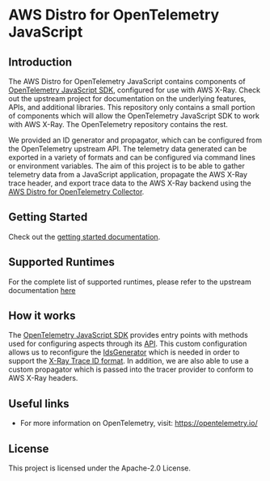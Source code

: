 # AWS Distro for OpenTelemetry JavaScript

## Introduction

The AWS Distro for OpenTelemetry JavaScript contains components of [OpenTelemetry JavaScript SDK](https://github.com/open-telemetry/opentelemetry-js), configured for use with AWS X-Ray. Check out the upstream project for documentation on the underlying features, APIs, and additional libraries. This repository only contains a small portion of components which will allow the OpenTelemetry JavaScript SDK to work with AWS X-Ray. The OpenTelemetry repository contains the rest.

We provided an ID generator and propagator, which can be configured from the OpenTelemetry upstream API. The telemetry data generated can be exported in a variety of formats and can be configured via command lines or environment variables. The aim of this project is to be able to gather telemetry data from a JavaScript application, propagate the AWS X-Ray trace header, and export trace data to the AWS X-Ray backend using the [AWS Distro for OpenTelemetry Collector](https://github.com/aws-observability/aws-otel-collector).

## Getting Started

Check out the [getting started documentation](https://aws-otel.github.io/docs/getting-started/javascript-sdk).

## Supported Runtimes

For the complete list of supported runtimes, please refer to the upstream documentation [here](https://github.com/open-telemetry/opentelemetry-js/blob/master/README.md#supported-runtimes)

## How it works

The [OpenTelemetry JavaScript SDK](https://github.com/open-telemetry/opentelemetry-js) provides entry points with methods used for configuring aspects through its [API](https://github.com/open-telemetry/opentelemetry-js/tree/75ae34c0a27ab6a7c618a1f899fe69e3cede51f9/packages/opentelemetry-api). This custom configuration allows us to reconfigure the [IdsGenerator](https://github.com/open-telemetry/opentelemetry-js/blob/221ced81d97bd78c839a366f0a77282ea9d5b1ee/packages/opentelemetry-core/src/platform/node/RandomIdGenerator.ts) which is needed in order to support the [X-Ray Trace ID format](https://docs.aws.amazon.com/xray/latest/devguide/xray-api-sendingdata.html#xray-api-traceids). In addition, we are also able to use a custom propagator which is passed into the tracer provider to conform to AWS X-Ray headers.

## Useful links

* For more information on OpenTelemetry, visit: https://opentelemetry.io/

## License

This project is licensed under the Apache-2.0 License.
